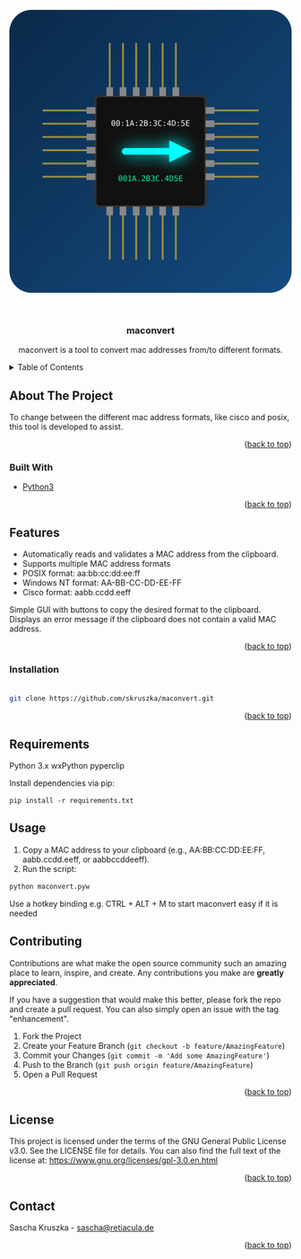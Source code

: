 <div id="top"></div>

<!-- PROJECT SHIELDS -->

<!-- PROJECT LOGO -->

<p align="center">
  <img src="maconvert.svg">
</p>

<br />
<div align="center">

  <h3 align="center">maconvert</h3>

  <p align="center">
    maconvert is a tool to convert mac addresses from/to different formats.
  </p>
</div>

<!-- TABLE OF CONTENTS -->
<details>
  <summary>Table of Contents</summary>
  <ol>
    <li>
      <a href="#about-the-project">About The Project</a>
      <ul>
        <li><a href="#built-with">Built With</a></li>
      </ul>
    </li>
    <li>
      <a href="#Features">Features</a>
      <ul>
        <li><a href="#installation">Installation</a></li>
        <li><a href="#requirements">Requirements</a></li>
      </ul>
    </li>
    <li><a href="#usage">Usage</a></li>
    <li><a href="#contributing">Contributing</a></li>
	<li><a href="#license">License</a></li>
    <li><a href="#contact">Contact</a></li>
  </ol>
</details>

<!-- ABOUT THE PROJECT -->
## About The Project

To change between the different mac address formats, like cisco and posix, this tool is developed to assist.

<p align="right">(<a href="#top">back to top</a>)</p>

### Built With

* [Python3](https://www.python.org/)

<p align="right">(<a href="#top">back to top</a>)</p>

<!-- Features -->
## Features

- Automatically reads and validates a MAC address from the clipboard.
- Supports multiple MAC address formats
 - POSIX format: aa:bb:cc:dd:ee:ff
 - Windows NT format: AA-BB-CC-DD-EE-FF
 - Cisco format: aabb.ccdd.eeff

Simple GUI with buttons to copy the desired format to the clipboard.
Displays an error message if the clipboard does not contain a valid MAC address.

<p align="right">(<a href="#top">back to top</a>)</p>

<!-- Installation -->
### Installation

```bash

git clone https://github.com/skruszka/maconvert.git
```
<p align="right">(<a href="#top">back to top</a>)</p>

<!-- Requirements -->
## Requirements

Python 3.x
wxPython
pyperclip

Install dependencies via pip:
```
pip install -r requirements.txt
```
<!-- USAGE EXAMPLES -->
## Usage
1. Copy a MAC address to your clipboard (e.g., AA:BB:CC:DD:EE:FF, aabb.ccdd.eeff, or aabbccddeeff).
2. Run the script:
```sh
python maconvert.pyw
```
Use a hotkey binding e.g. CTRL + ALT + M to start maconvert easy if it is needed

<!-- CONTRIBUTING -->
## Contributing

Contributions are what make the open source community such an amazing place to learn, inspire, and create. Any contributions you make are **greatly appreciated**.

If you have a suggestion that would make this better, please fork the repo and create a pull request. You can also simply open an issue with the tag "enhancement".

1. Fork the Project
2. Create your Feature Branch (`git checkout -b feature/AmazingFeature`)
3. Commit your Changes (`git commit -m 'Add some AmazingFeature'`)
4. Push to the Branch (`git push origin feature/AmazingFeature`)
5. Open a Pull Request

<p align="right">(<a href="#top">back to top</a>)</p>

<!-- License -->
## License

This project is licensed under the terms of the GNU General Public License v3.0.
See the LICENSE file for details.
You can also find the full text of the license at:
https://www.gnu.org/licenses/gpl-3.0.en.html

<p align="right">(<a href="#top">back to top</a>)</p>

<!-- CONTACT -->
## Contact

Sascha Kruszka - sascha@retiacula.de

<p align="right">(<a href="#top">back to top</a>)</p>
